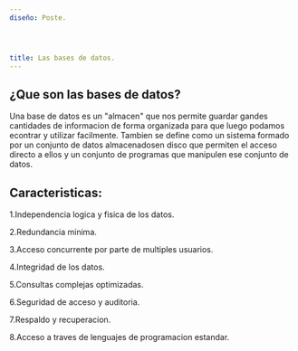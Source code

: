 ```yaml
---
diseño: Poste.




title: Las bases de datos.
---
```



## ¿Que son las bases de datos?

Una base de datos es un "almacen" que nos permite guardar gandes cantidades de informacion de forma organizada para que luego podamos econtrar y utilizar facilmente. Tambien se define como un sistema formado por un conjunto de datos almacenadosen disco que permiten el acceso directo a ellos y un conjunto de programas que manipulen ese conjunto de datos.

## Caracteristicas:

1.Independencia logica y fisica de los datos.

2.Redundancia minima.

3.Acceso concurrente por parte de multiples usuarios.

4.Integridad de los datos.

5.Consultas complejas optimizadas.

6.Seguridad de acceso y auditoria.

7.Respaldo y recuperacion.

8.Acceso a traves de lenguajes de programacion estandar.


